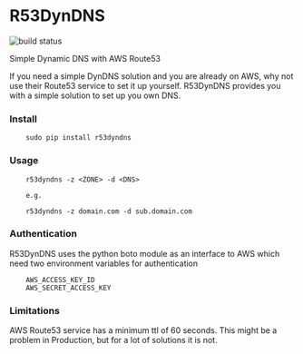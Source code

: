 
# R53DynDNS

![build status](https://travis-ci.org/dron22/r53dyndns.svg?branch=master)

Simple Dynamic DNS with AWS Route53

If you need a simple DynDNS solution and you are already on AWS, why not use
their Route53 service to set it up yourself. R53DynDNS provides you with a
simple solution to set up you own DNS.


### Install

        sudo pip install r53dyndns


### Usage

        r53dyndns -z <ZONE> -d <DNS>

        e.g.

        r53dyndns -z domain.com -d sub.domain.com


### Authentication

R53DynDNS uses the python boto module as an interface to AWS which need two
environment variables for authentication

        AWS_ACCESS_KEY_ID
        AWS_SECRET_ACCESS_KEY


### Limitations

AWS Route53 service has a minimum ttl of 60 seconds. This might be a problem
in Production, but for a lot of solutions it is not.
